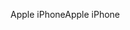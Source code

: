 <span data-ttu-id="568bb-101">Apple iPhone</span><span class="sxs-lookup"><span data-stu-id="568bb-101">Apple iPhone</span></span>